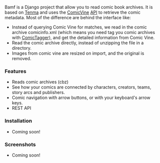 Bamf is a Django project that allow you to read comic book archives. It is based on [Tenma](https://github.com/Tenma-Server/Tenma) and uses the [ComicVine](http://comicvine.gamespot.com) [API](http://comicvine.gamespot.com/api) to retrieve the comic metadata. Most of the difference are behind the interface like:
* Instead of querying Comic Vine for matches, we read in the comic archive comicinfo.xml (which means you need tag you comic archives with [ComicTagger](https://github.com/davide-romanini/comictagger)), and get the detailed information from Comic Vine.
* Read the comic archive directly, instead of unzipping the file in a directory.
* Images from comic vine are resized on import, and the original is removed.

### Features ###
* Reads comic archives (cbz)
* See how your comics are connected by characters, creators, teams, story arcs and publishers.
* Comic navigation with arrow buttons, or with your keyboard's arrow keys.
* REST API

### Installation ###
* Coming soon!

### Screenshots ###
* Coming soon!
